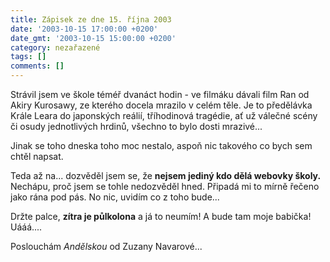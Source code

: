 ```yaml
---
title: Zápisek ze dne 15. října 2003
date: '2003-10-15 17:00:00 +0200'
date_gmt: '2003-10-15 15:00:00 +0200'
category: nezařazené
tags: []
comments: []
---
```

<p>Strávil jsem ve škole téméř dvanáct hodin - ve filmáku dávali film Ran od Akiry Kurosawy,  ze kterého docela mrazilo v celém těle. Je to předělávka Krále Leara do japonských reálií,  tříhodinová tragédie, ať už válečné scény či osudy jednotlivých hrdinů, všechno to bylo  dosti mrazivé...</p>
<p>Jinak se toho dneska toho moc nestalo, aspoň nic takového co bych sem chtěl napsat.</p>
<p>Teda až na... dozvěděl jsem se, že <strong>nejsem jediný kdo dělá webovky školy.</strong> Nechápu, proč  jsem se tohle nedozvěděl hned. Připadá mi to mírně řečeno jako rána pod pás. No nic,  uvidím co z toho bude...</p>
<p>Držte palce, <strong>zítra je půlkolona</strong> a já to neumím! A bude tam moje babička! Uááá....</p>
<p>Poslouchám <i title="tady býval odkaz na soubor 'andelska.htm'">Andělskou</i> od Zuzany Navarové...</p>
